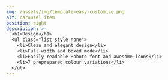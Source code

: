 ```yaml
---
img: /assets/img/template-easy-customize.png
alt: carousel item
position: right
description: >-
  <h1>Design</h1>
  <ul class="list-style-none">
    <li>Clean and elegant design</li>
    <li>Full width and boxed mode</li>
    <li>Easily readable Roboto font and awesome icons</li>
    <li>7 preprepared colour variations</li>
  </ul>
---
```

